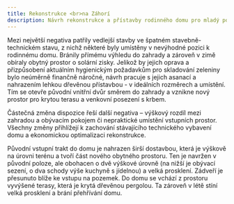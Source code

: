 ```yaml
---
title: Rekonstrukce <br>na Záhorí
description: Návrh rekonstrukce a přístavby rodinného domu pro mladý podnikatelský pár, věnující se lokálnímu pěstování zeleniny v bio kvalitě. Při spolupráci s klienty bylo podstatné naplánovat postupnou realizaci stavebních prací a racionálně přistoupit k možnostem s ohledem na rozpočet. Návrh pouze minimálními zásahy do stávajících konstrukcí napravuje dispoziční problémy domu, přidává potřebné tloušťky tepelné izolace a odhaluje jeho skrytý potenciál – ať už ve formě nových výhledů, prosvětlení interiéru nebo propojení se zahradou.
---
```

Mezi největší negativa patřily vedlejší stavby ve špatném stavebně-technickém stavu, z nichž některé byly umístěny v nevýhodné pozici k rodinnému domu. Bránily přímému výhledu do zahrady a zároveň v zimě obíraly obytný prostor o solární zisky. Jelikož by jejich oprava a přizpůsobení aktuálním hygienickým požadavkům pro skladování zeleniny bylo neúměrně finančně náročné, návrh pracuje s jejich asanací a nahrazením lehkou dřevěnou přístavbou - v ideálních rozměrech a umístění. Tím se otevře původní vnitřní dvůr směrem do zahrady a vznikne nový prostor pro krytou terasu a venkovní posezení s krbem.

Částečná změna dispozice řeší další negativa – výškový rozdíl mezi zahradou a obývacím pokojem či nepraktické umístění vstupních prostor. Všechny změny přihlížejí k zachování stávajícího technického vybavení domu a ekonomickou optimalizaci rekonstrukce.

Původní vstupní trakt do domu je nahrazen širší dostavbou, která je výškově na úrovni terénu a tvoří část nového obytného prostoru. Ten je navržen v původní poloze, ale obohacen o dvě výškové úrovně (na nižší je obývací sezení, o dva schody výše kuchyně s jídelnou) a velká prosklení. Zádveří je přesunuto blíže ke vstupu na pozemek. Do domu se vchází z prostoru vyvýšené terasy, která je krytá dřevěnou pergolou. Ta zároveň v létě stíní velká prosklení a brání přehřívání domu.